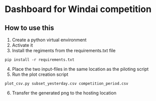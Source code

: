 # Dashboard for Windai competition

## How to use this

1. Create a python virtual environment 
2. Activate it
3. Install the regiments from the requirements.txt file
```
pip install -r requirements.txt
```
4. Place the two input-files in the same location as the piloting script
5. Run the plot creation script

```
plot_csv.py subset_yesterday.csv competition_period.csv
```

6. Transfer the generated png to the hosting location
